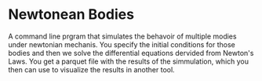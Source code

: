 # Newtonean Bodies

A command line prgram that simulates the behavoir of multiple modies under newtonian mechanis. You specify the initial conditions for those bodies and then we solve the differential equations dervided from Newton's Laws. You get a parquet file with the results of the simmulation, which you then can use to visualize the results in another tool. 